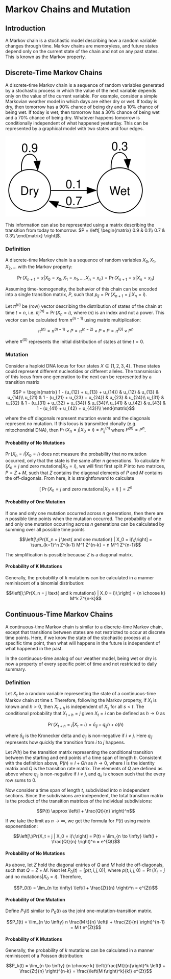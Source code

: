 # Markov Chains and Mutation

## Introduction

A Markov chain is a stochastic model describing how a random variable changes through time. Markov chains are memoryless, and future states depend only on the current state of the chain and not on any past states. This is known as the Markov property. 

## Discrete-Time Markov Chains

A discrete-time Markov chain is a sequence of random variables generated by a stochastic process in which the value of the next variable depends only on the value of the current variable. For example, consider a simple Markovian weather model in which days are either dry or wet. If today is dry, then tomorrow has a 90% chance of being dry and a 10% chance of being wet. If today is wet, then tomorrow has a 30% chance of being wet and a 70% chance of being dry. Whatever happens tomorrow is conditionally independent of what happened yesterday. This can be represented by a graphical model with two states and four edges.

![](images/weather.svg)

This information can also be represented using a matrix describing the transition from today to tomorrow:
$P = \left[
\begin{matrix}
0.9 & 0.1\\
0.7 & 0.3\\
\end{matrix}
\right]$.

### Definition
A discrete-time Markov chain is a sequence of random variables $X_0, X_1, X_2, \ldots$ with the Markov property:

$$\Pr(X_{n+1} = x | X_0 = x_0, X_1 = x_1, \ldots , X_n = x_n) = \Pr(X_{n+1} = x | X_n = x_n)$$

Assuming time-homogeneity, the behavior of this chain can be encoded into a single transition matrix, $P$, such that $p_{ij} = \Pr(X_{n+1} = j | X_n = i)$.

Let $\pi^{(n)}$ be (row) vector describing the distribution of states of the chain at time $t=n$, i.e. $\pi^{(n)}_i = \Pr(X_{n} = i)$, where $(n)$ is an index and not a power. This vector can be calculated from  $\pi^{(n-1)}$ using matrix multiplication:

$$\pi^{(n)} = \pi^{(n-1)} \times P = \pi^{(n-2)} \times P \times P = \pi^{(0)} \times P^n$$

where $\pi^{(0)}$ represents the initial distribution of states at time $t = 0$.

### Mutation

Consider a haploid DNA locus for four states $X \in \{1, 2, 3, 4\}$. These states could represent different nucleotides or different alleles. The transmission of this locus from one generation to the next can be represented by a transition matrix

$$P = \begin{matrix}
 1 - (u_{12} + u_{13} + u_{14}) & u_{12} & u_{13} & u_{14}\\
u_{21} & 1 - (u_{21} + u_{23} + u_{24}) & u_{23} & u_{24}\\
u_{31} & u_{32} & 1 - (u_{31} + u_{32} + u_{34}) & u_{34}\\
u_{41} & u_{42} & u_{43} & 1 - (u_{41} + u_{42} + u_{43})\\
\end{matrix}$$

where the off diagonals represent mutation events and the diagonals represent no mutation.  If this locus is transmitted clonally (e.g. mitochondrial DNA), then $\Pr(X_n = j | X_0 = i) = P^{(n)}_{ij}$ where $P^{(n)} = P^n$.

#### Probability of No Mutations

$\Pr(X_n = i | X_0 = i)$ does not measure the probability that no mutation occurred, only that the state is the same after $n$ generations. To calculate $\Pr(X_n = j \text{ and zero mutations} | X_0 = i)$, we will first first split $P$ into two matrices, $P = Z + M$, such that $Z$ contains the diagonal elements of $P$ and $M$ contains the off-diagonals. From here, it is straightforward to calculate

$$\left[\;\Pr(X_n = j \text{ and zero mutations} | X_0 = i)\;\right] = Z^n$$

#### Probability of One Mutation

If one and only one mutation occurred across $n$ generations, then there are $n$ possible time points when the mutation occurred. The probability of one and only one mutation occurring across $n$ generations can be calculated by summing over all possible time points

$$\left[\;\Pr(X_n = j \text{ and one mutation} | X_0 = i)\;\right] =
\sum_{k=1}^n Z^{k-1} M^1 Z^{n-k} = n M^1 Z^{n-1}$$

The simplification is possible because $Z$ is a diagonal matrix.

#### Probability of K Mutations

Generally, the probability of $k$ mutations can be calculated in a manner reminiscent of a binomial distribution:

$$\left[\;\Pr(X_n = j \text{ and k mutations} | X_0 = i)\;\right] = {n \choose k} M^k Z^{n-k}$$

## Continuous-Time Markov Chains

A continuous-time Markov chain is similar to a discrete-time Markov chain, except that transitions between states are not restricted to occur at discrete time points. Here, if we know the state of the stochastic process at a specific time point, then what will happens in the future is independent of what happened in the past.

In the continuous-time analog of our weather model, being wet or dry is now a property of every specific point of time and not restricted to daily summary.

### Definition

Let $X_t$ be a random variable representing the state of a continuous-time Markov chain at time $t$. Therefore, following the Markov property, if $X_t$ is known and $h > 0$, then $X_{t+h}$ is independent of $X_s$ for all $s < t$. The conditional probability that $X_{t+h} = j$ given $X_t = i$ can be defined as $h \to 0$ as

$$\Pr(X_{t+h} = j | X_t = i) = \delta_{ij} + q_{ij} h + o(h)$$

where $\delta_{ij}$ is the Kronecker delta and $q_{ij}$ is non-negative if  $i \ne j$. Here $q_{ij}$ represents how quickly the transition from $i$ to $j$ happens.

Let $P(h)$ be the transition matrix representing the conditional transition between the starting and end points of a time span of length $h$. Consistent with the definition above, $P(h) \approx I + Qh$ as $h \to 0$, where $I$ is the identity matrix and $Q$ is the transition rate matrix. The elements of $Q$ are defined as above where $q_{ij}$ is non-negative if $i \ne j$, and $q_{ii}$ is chosen such that the every row sums to 0.

Now consider a time span of length $t$, subdivided into $n$ independent sections. Since the subdivisions are independent, the total transition matrix is the product of the transition matrices of the individual subdivisions:

$$P(t) \approx \left(I + \frac{Qt}{n} \right)^n$$

If we take the limit as $n \to \infty$, we get the formula for $P(t)$ using matrix exponentiation:

$$\left[\;\Pr(X_t = j | X_0 = i)\;\right] = P(t) = \lim_{n \to \infty} \left(I + \frac{Qt}{n} \right)^n = e^{Qt}$$

#### Probability of No Mutations

As above, let $Z$ hold the diagonal entries of $Q$ and $M$ hold the off-diagonals, such that $Q = Z + M$. Next let $P_0(t) = \left[p(t, i, j, 0)\right]$, where $p(t, i, j, 0) = \Pr(X_t = j \text{ and no mutations} | X_0 = i)$. Therefore,

$$P_0(t) = \lim_{n \to \infty} \left(I + \frac{Zt}{n} \right)^n = e^{Zt}$$

#### Probability of One Mutation

Define $P_1(t)$ similar to $P_0(t)$ as the joint one-mutation-transition matrix.

$$P_1(t) = \lim_{n \to \infty} n \frac{M t}{n} \left(I + \frac{Zt}{n} \right)^{n-1} = M t e^{Zt}$$

#### Probability of K Mutations

Generally, the probability of $k$ mutations can be calculated in a manner reminiscent of a Poisson distribution:

$$P_k(t) = \lim_{n \to \infty}
{n \choose k}
\left(\frac{Mt}{n}\right)^k
\left(I + \frac{Zt}{n} \right)^{n-k} = \frac{\left(M t\right)^k}{k!} e^{Zt}$$